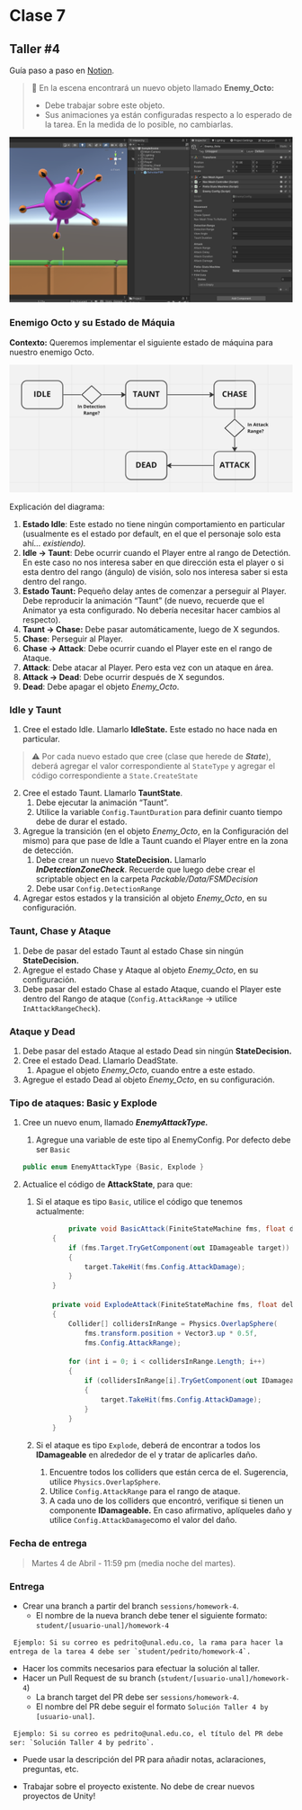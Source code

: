 # Clase 7

## Taller #4

Guía paso a paso en [Notion](https://allie-joe.notion.site/Enemy-AI-07c73d9ef96e466591c7915c1d367e60).

> 🚨 En la escena encontrará un nuevo objeto llamado **Enemy_Octo:**
>  - Debe trabajar sobre este objeto.
>  - Sus animaciones ya están configuradas respecto a lo esperado de la tarea. En la medida de lo posible, no cambiarlas.

![EnemyOcto](./EnemyOcto.png)


### Enemigo Octo y su Estado de Máquia

**Contexto:** Queremos implementar el siguiente estado de máquina para nuestro enemigo Octo.

![OctoFSM](./OctoFSM.png)

Explicación del diagrama:

1. **Estado Idle**: Este estado no tiene ningún comportamiento en particular (usualmente es el estado por default, en el que el personaje solo esta ahí… *existiendo).*
2. **Idle → Taunt**: Debe ocurrir cuando el Player entre al rango de Detectión. En este caso no nos interesa saber en que dirección esta el player o si esta dentro del rango (ángulo) de visión, solo nos interesa saber si esta dentro del rango.
3. **Estado Taunt:** Pequeño delay antes de comenzar a perseguir al Player. Debe reproducir la animación “Taunt” (de nuevo, recuerde que el Animator ya esta configurado. No debería necesitar hacer cambios al respecto).
4. **Taunt → Chase:** Debe pasar automáticamente, luego de X segundos.
5. **Chase**: Perseguir al Player.
6. **Chase → Attack**: Debe ocurrir cuando el Player este en el rango de Ataque.
7. **Attack**: Debe atacar al Player. Pero esta vez con un ataque en área.
8. **Attack → Dead**: Debe ocurrir después de X segundos.
9. **Dead**: Debe apagar el objeto *Enemy_Octo*.

### Idle y Taunt

1. Cree el estado Idle. Llamarlo **IdleState.** Este estado no hace nada en particular.
    
> ⚠️ Por cada nuevo estado que cree (clase que herede de ***State***), deberá agregar el valor correspondiente al `StateType` y agregar el código correspondiente a `State.CreateState`

2. Cree el estado Taunt. Llamarlo **TauntState**.
    1. Debe ejecutar la animación “Taunt”.
    2. Utilice la variable `Config.TauntDuration` para definir cuanto tiempo debe de durar el estado.
3. Agregue la transición (en el objeto *Enemy_Octo*, en la Configuración del mismo) para que pase de Idle a Taunt cuando el Player entre en la zona de detección.
    1. Debe crear un nuevo **StateDecision.** Llamarlo ***InDetectionZoneCheck***. Recuerde que luego debe crear el scriptable object en la carpeta *Packable/Data/FSMDecision*
    2. Debe usar `Config.DetectionRange`
4. Agregar estos estados y la transición al objeto *Enemy_Octo*, en su configuración.

### **Taunt, Chase y Ataque**

1. Debe de pasar del estado Taunt al estado Chase sin ningún **StateDecision.**
2. Agregue el estado Chase y Ataque al objeto *Enemy_Octo*, en su configuración.
3. Debe pasar del estado Chase al estado Ataque, cuando el Player este dentro del Rango de ataque (`Config.AttackRange` → utilice `InAttackRangeCheck`).

### Ataque y Dead

1. Debe pasar del estado Ataque al estado Dead sin ningún **StateDecision.**
2. Cree el estado Dead. Llamarlo DeadState.
    1. Apague el objeto *Enemy_Octo*, cuando entre a este estado.
3. Agregue el estado Dead al objeto *Enemy_Octo*, en su configuración.

### Tipo de ataques: Basic y Explode

1. Cree un nuevo enum, llamado ***EnemyAttackType.*** 
    1. Agregue una variable de este tipo al EnemyConfig. Por defecto debe ser `Basic`
    
    ```csharp
    public enum EnemyAttackType {Basic, Explode }
    ```
    
2. Actualice el código de **AttackState**, para que:
    1. Si el ataque es tipo `Basic`, utilice el código que tenemos actualmente:
        
        ```csharp
                private void BasicAttack(FiniteStateMachine fms, float deltaTime)
            {
                if (fms.Target.TryGetComponent(out IDamageable target))
                {
                    target.TakeHit(fms.Config.AttackDamage);
                }
            }
        
            private void ExplodeAttack(FiniteStateMachine fms, float deltaTime)
            {
                Collider[] collidersInRange = Physics.OverlapSphere(
                    fms.transform.position + Vector3.up * 0.5f, 
                    fms.Config.AttackRange);
        
                for (int i = 0; i < collidersInRange.Length; i++)
                {
                    if (collidersInRange[i].TryGetComponent(out IDamageable target))
                    {
                        target.TakeHit(fms.Config.AttackDamage);
                    }
                }
            }
        ```
        
    2. Si el ataque es tipo `Explode`, deberá de encontrar a todos los **IDamageable** en alrededor de el y tratar de aplicarles daño.
        1. Encuentre todos los colliders que están cerca de el. Sugerencia, utilice `Physics.OverlapSphere`.
        2. Utilice `Config.AttackRange` para el rango de ataque.
        3. A cada uno de los colliders que encontró, verifique si tienen un componente **IDamageable.** En caso afirmativo, aplíqueles daño y utilice `Config.AttackDamage`como el valor del daño.
        

### Fecha de entrega
> Martes 4 de Abril - 11:59 pm (media noche del martes).

### Entrega
- Crear una branch a partir del branch `sessions/homework-4`.
  - El nombre de la nueva branch debe tener el siguiente formato: `student/[usuario-unal]/homework-4`
```
 Ejemplo: Si su correo es pedrito@unal.edu.co, la rama para hacer la entrega de la tarea 4 debe ser `student/pedrito/homework-4`.
```
- Hacer los commits necesarios para efectuar la solución al taller.
- Hacer un Pull Request de su branch (`student/[usuario-unal]/homework-4`)
  - La branch target del PR debe ser `sessions/homework-4`.
  - El nombre del PR debe seguir el formato `Solución Taller 4 by [usuario-unal]`. 
```
 Ejemplo: Si su correo es pedrito@unal.edu.co, el título del PR debe ser: `Solución Taller 4 by pedrito`.
```
  - Puede usar la descripción del PR para añadir notas, aclaraciones, preguntas, etc.

- Trabajar sobre el proyecto existente. No debe de crear nuevos proyectos de Unity!
